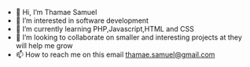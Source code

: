 - 👋 Hi, I’m Thamae Samuel 
- 👀 I’m interested in software development  
- 🌱 I’m currently learning PHP,Javascript,HTML and CSS 
- 💞️ I’m looking to collaborate on smaller and interesting projects at they will help me grow 
- 📫 How to reach me on this email thamae.samuel@gmail.com 

<!---
samCarter506/samCarter506 is a ✨ special ✨ repository because its `README.md` (this file) appears on your GitHub profile.
You can click the Preview link to take a look at your changes.
--->
